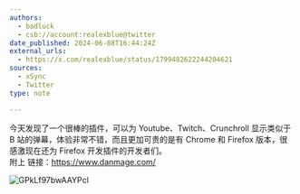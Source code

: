 ```yaml
---
authors:
  - badluck
  - csb://account:realexblue@twitter
date_published: 2024-06-08T16:44:24Z
external_urls:
  - https://x.com/realexblue/status/1799482622244204621
sources:
  - xSync
  - Twitter
type: note

---
```


今天发现了一个很棒的插件，可以为 Youtube、Twitch、Crunchroll 显示类似于 B 站的弹幕，体验非常不错，而且更加可贵的是有 Chrome 和 Firefox 版本，很感激现在还为 Firefox 开发插件的开发者们。<br>附上 链接：https://www.danmage.com/

![GPkLf97bwAAYPcl](./attachments/QmVdZ8XE4mqGeUr4WTuYLtwPhkbnHBc2vgBgg1QYfHRTyR)